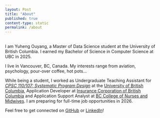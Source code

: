 ```yaml
---
layout: Post
title: "About"
published: true
content-type: static
permalink: /about
---
```


\
I am Yuheng Ouyang, a Master of Data Science student at the University of British Columbia. I earned my Bachelor of Science in Computer Science at UBC in 2025.

I live in Vancouver, BC, Canada. My interests range from aviation, psychology, pour-over coffee, hot pots...

While being a student, I worked as Undergraduate Teaching Assistant for [*CPSC 110/107: Systematic Program Design*](https://cs110.students.cs.ubc.ca/admin/syllabus.html) at the [University of British Columbia](https://www.ubc.ca/), Application Developer at [Insurance Corporation of British Columbia](https://www.icbc.com/) and Application Support Analyst at [BC College of Nurses and Midwives](https://www.bccnm.ca/). I am preparing for full-time job opportunities in 2026.

Feel free to get connected on [GitHub](https://github.com/yhouyang02) or [LinkedIn](https://www.linkedin.com/in/youyang21/)!

